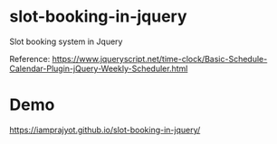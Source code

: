 # slot-booking-in-jquery
Slot booking system in Jquery


Reference: https://www.jqueryscript.net/time-clock/Basic-Schedule-Calendar-Plugin-jQuery-Weekly-Scheduler.html

# Demo
https://iamprajyot.github.io/slot-booking-in-jquery/
